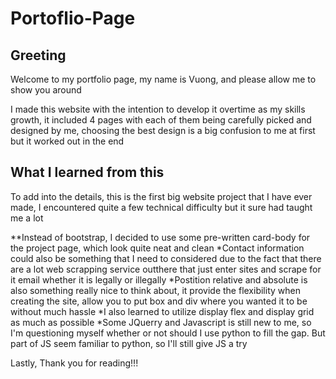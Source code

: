 # Portoflio-Page

## Greeting

Welcome to my portfolio page, my name is Vuong, and please allow me to show you around

I made this website with the intention to develop it overtime as my skills growth, it included 4 pages with each of them being carefully picked and designed by me, choosing the best design is a big confusion to me at first but it worked out in the end

## What I learned from this

To add into the details, this is the first big website project that I have ever made, I encountered quite a few technical difficulty but it sure had taught me a lot

   **Instead of bootstrap, I decided to use some pre-written card-body for the project page, which look quite neat and clean
   *Contact information could also be something that I need to considered due to the fact that there are a lot web scrapping service outthere that just enter sites and scrape for it email whether it is legally or illegally
   *Postition relative and absolute is also something really nice to think about, it provide the flexibility when creating the site, allow you to put box and div where you wanted it to be without much hassle
   *I also learned to utilize display flex and display grid as much as possible
   *Some JQuerry and Javascript is still new to me, so I'm questioning myself whether or not should I use python to fill the gap. But part of JS seem familiar to python, so I'll still give JS a try
 
 Lastly, Thank you for reading!!!
